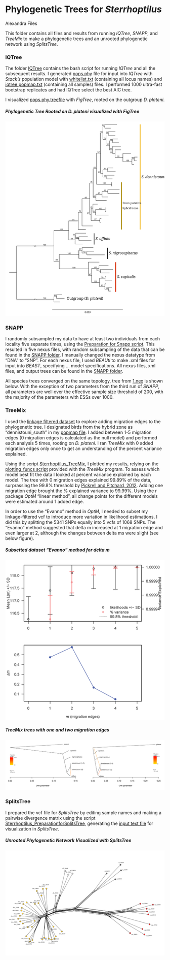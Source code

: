 Phylogenetic Trees for *Sterrhoptilus*
================
Alexandra Files

This folder contains all files and results from running *IQTree*,
*SNAPP*, and *TreeMix* to make a phylogenetic trees and an unrooted
phylogenetic network using *SplitsTree*.

### IQTree

The folder [IQTree](IQTree) contains the bash script for running
*IQTree* and all the subsequent results. I generated
[pops.phy](./IQTree/pops.phy) file for input into *IQTree* with
*Stack’s* population model with [whitelist.txt](./IQTree/whitelist.txt)
(containing all locus names) and
[iqtree.popmap.txt](./IQTree/iqtree.popmap.txt) (containing all samples)
files. I performed 1000 ultra-fast bootstrap replicates and had IQTree
select the best AIC tree.

I visualized [pops.phy.treefile](./IQTree/pops.phy.treefile) with
*FigTree*, rooted on the outgroup *D. plateni*.

##### Phylogenetic Tree Rooted on *D. plateni* visualized with *FigTree*

![](./Sterrhoptilus_PhylogeneticTree.svg)

### SNAPP

I randomly subsampled my data to have at least two individuals from each
locality five separate times, using the [Preparation for Snapp
script](./SNAPP/Sterrhoptilus_PreparationforSnappTree.R). This resulted
in five nexus files, with random subsampling of the data that can be
found in the [SNAPP folder](./SNAPP). I manually changed the nexus
datatype from “DNA” to “SNP”. For each nexus file, I used *BEAUti* to
make .xml files for input into *BEAST*, specifying … model
specifications. All nexus files, xml files, and output trees can be
found in the [SNAPP folder](./SNAPP).

All species trees converged on the same topology, tree from
[1.nex](./SNAPP/1.nex) is shown below. With the exception of two
parameters from the third run of *SNAPP*, all parameters are well over
the effective sample size threshold of 200, with the majority of the
parameters with ESSs over 1000.

### TreeMix

I used the [linkage filtered
dataset](../Data/Sterrhoptilus_thinned.vcf.gz) to explore adding
migration edges to the phylogenetic tree. I designated birds from the
hybrid zone as “dennistouni_south” in my [popmap
file](./TreeMix/treemix_popmap.txt). I added between 1-5 migration edges
(0 migration edges is calculated as the null model) and performed each
analysis 5 times, rooting on *D. plateni*. I ran *TreeMix* with 0 added
migration edges only once to get an understanding of the percent
variance explained.

Using the script
[Sterrhoptilus_TreeMix](./TreeMix/Sterrhoptilus_TreeMix.R), I plotted my
results, relying on the [plotting_funcs
script](./TreeMix/plotting_funcs.R) provided with the *TreeMix* program.
To assess which model best fit the data I looked at percent variance
explained by each model. The tree with 0 migration edges explained
99.89% of the data, surprassing the 99.8% threshold by [Pickrell and
Pitchard, 2012](https://doi.org/10.1371/journal.pgen.1002967). Adding
one migration edge brought the % explained variance to 99.99%. Using the
r package *OptM* “linear method”, all change points for the different
models were estimated around 1 added edge.

In order to use the “Evanno” method in *OptM*, I needed to subset my
linkage-filtered vcf to introduce more variation in likelihood
estimations. I did this by splitting the 5341 SNPs equally into 5 vcfs
of 1068 SNPs. The “Evanno” method suggested that delta m increased at 1
migration edge and even larger at 2, although the changes between delta
ms were slight (see below figure).

##### Subsetted dataset “Evanno” method for delta m

![](./TreeMix/Sterrhoptilus_Subsetted_TreeMix_deltam.png)

##### *TreeMix* trees with one and two migration edges

![](./TreeMix/Sterrhoptilus_TreeMix_Trees.svg)

### SplitsTree

I prepared the vcf file for *SplitsTree* by editing sample names and
making a pairwise divergence matrix using the script
[Sterrhoptilus_PreparationforSplitsTree](Sterrhoptilus_PreparationforSplitsTree.R),
generating the [input text file](Sterrhoptilus_DivergenceMatrix.txt) for
visualization in *SplitsTree*.

##### Unrooted Phylogenetic Network Visualized with *SplitsTree*

![](Sterrhoptilus_PhylogeneticNetwork.svg)
